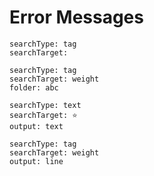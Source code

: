 # Error Messages
``` tracker
searchType: tag
searchTarget: 
```

``` tracker
searchType: tag
searchTarget: weight
folder: abc
```

``` tracker
searchType: text
searchTarget: ⭐
output: text
``` 

```
searchType: tag
searchTarget: weight
output: line
```

